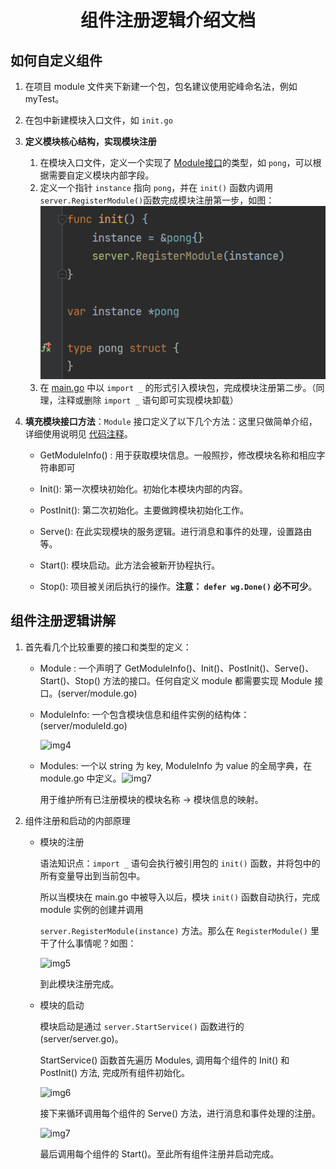 # <center> 组件注册逻辑介绍文档 </center>

## 如何自定义组件

  1. 在项目 module 文件夹下新建一个包，包名建议使用驼峰命名法，例如 myTest。

  2. 在包中新建模块入口文件，如 `init.go`
  3. **定义模块核心结构，实现模块注册**
     1. 在模块入口文件，定义一个实现了 [Module接口](../server/module.go)的类型，如 `pong`，可以根据需要自定义模块内部字段。
     2. 定义一个指针 `instance` 指向 `pong`，并在 `init()` 函数内调用 `server.RegisterModule()`函数完成模块注册第一步，如图：
     ![img2](./img/moduleRegisterImgs/img2.png)
     3. 在 [main.go](../main.go) 中以 `import _` 的形式引入模块包，完成模块注册第二步。（同理，注释或删除 `import _` 语句即可实现模块卸载）
  4. **填充模块接口方法**：`Module` 接口定义了以下几个方法：这里只做简单介绍，详细使用说明见 [代码注释](../module/wechatPong/init.go)。

     + GetModuleInfo() : 用于获取模块信息。一般照抄，修改模块名称和相应字符串即可

     + Init(): 第一次模块初始化。初始化本模块内部的内容。

     + PostInit(): 第二次初始化。主要做跨模块初始化工作。

     + Serve(): 在此实现模块的服务逻辑。进行消息和事件的处理，设置路由等。

     + Start(): 模块启动。此方法会被新开协程执行。

     + Stop(): 项目被关闭后执行的操作。**注意： `defer wg.Done()` 必不可少**。


## 组件注册逻辑讲解

  1. 首先看几个比较重要的接口和类型的定义：

     - Module : 一个声明了 GetModuleInfo()、Init()、PostInit()、Serve()、Start()、Stop() 方法的接口。任何自定义 module 都需要实现 Module 接口。(server/module.go)

     - ModuleInfo: 一个包含模块信息和组件实例的结构体：(server/moduleId.go)

       ![img4](./img/moduleRegisterImgs/img6.jpg)
       
     - Modules: 一个以 string 为 key, ModuleInfo 为 value 的全局字典，在 module.go 中定义。![img7](./img/moduleRegisterImgs/img7.jpg)
     
       用于维护所有已注册模块的模块名称 -> 模块信息的映射。
     
       
     
  2. 组件注册和启动的内部原理
  
     - 模块的注册
     
       语法知识点：`import _` 语句会执行被引用包的 `init()` 函数，并将包中的所有变量导出到当前包中。  

       所以当模块在 main.go 中被导入以后，模块 `init()` 函数自动执行，完成 module 实例的创建并调用
  
       `server.RegisterModule(instance)` 方法。那么在 `RegisterModule()` 里干了什么事情呢？如图：
  
       ![img5](./img/moduleRegisterImgs/img9.jpg)
  
       到此模块注册完成。
     
     - 模块的启动
  
       模块启动是通过 `server.StartService()` 函数进行的(server/server.go)。
  
       StartService() 函数首先遍历 Modules, 调用每个组件的 Init() 和 PostInit() 方法, 完成所有组件初始化。
  
       ![img6](./img/moduleRegisterImgs/img10.jpg)
  
       接下来循环调用每个组件的 Serve() 方法，进行消息和事件处理的注册。
  
       ![img7](./img/moduleRegisterImgs/img11.jpg)
     
       最后调用每个组件的 Start()。至此所有组件注册并启动完成。
